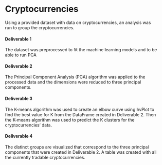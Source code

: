 # Cryptocurrencies

Using a provided dataset with data on cryptocurrencies, an analysis was run to group the cryptocurrencies.

#### Deliverable 1

The dataset was preprocessed to fit the machine learning models and to be able to run PCA

#### Deliverable 2

The Principal Component Analysis (PCA) algorithm was applied to the processed data and the dimensions were reduced to three principal components.

#### Deliverable 3

The K-means algorithm was used to create an elbow curve using hvPlot to find the best value for K from the DataFrame created in Deliverable 2. Then the K-means algorithm was used to predict the K clusters for the cryptocurrencies’ data.

#### Deliverable 4

The distinct groups are visualized that correspond to the three principal components that were created in Deliverable 2. A table was created with all the currently tradable cryptocurrencies.

